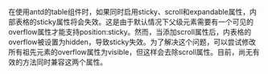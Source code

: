 在使用antd的table组件时，如果同时启用sticky、scroll和expandable属性，内部表格的sticky属性将会失效。这是由于默认情况下父级元素需要有一个可见的overflow属性才能支持position:sticky。然而，当添加scroll属性后，内表格的overflow被设置为hidden，导致sticky失效。为了解决这个问题，可以尝试修改所有祖先元素的overflow属性为visible，但这样会去除scroll属性。目前，尚无有效的方法同时兼容这两个属性。

